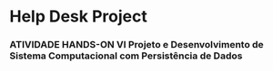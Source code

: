 # Help Desk Project

### ATIVIDADE HANDS-ON VI Projeto e Desenvolvimento de Sistema Computacional com Persistência de Dados
